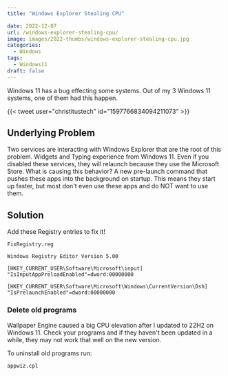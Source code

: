 ```yaml
---
title: "Windows Explorer Stealing CPU"

date: 2022-12-07
url: /windows-explorer-stealing-cpu/
image: images/2022-thumbs/windows-explorer-stealing-cpu.jpg
categories:
  - Windows
tags:
  - Windows11
draft: false
---
```

Windows 11 has a bug effecting some systems. Out of my 3 Windows 11 systems, one of them had this happen.
<!--more-->

{{< tweet user="christitustech" id="1597766834094211073" >}}

## Underlying Problem

Two services are interacting with Windows Explorer that are the root of this problem. Widgets and Typing experience from Windows 11. Even if you disabled these services, they will relaunch because they use the Microsoft Store. What is causing this behavior? A new pre-launch command that pushes these apps into the background on startup. This means they start up faster, but most don't even use these apps and do NOT want to use them.

## Solution

Add these Registry entries to fix it!

`FixRegistry.reg`
```
Windows Registry Editor Version 5.00

[HKEY_CURRENT_USER\Software\Microsoft\input]
"IsInputAppPreloadEnabled"=dword:00000000

[HKEY_CURRENT_USER\Software\Microsoft\Windows\CurrentVersion\Dsh]
"IsPrelaunchEnabled"=dword:00000000
```
### Delete old programs

Wallpaper Engine caused a big CPU elevation after I updated to 22H2 on Windows 11. Check your programs and if they haven't been updated in a while, they may not work that well on the new version. 

To uninstall old programs run: 
```
appwiz.cpl
```
